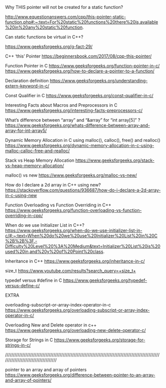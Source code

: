 Why THIS pointer will not be created for a static function?

http://www.equestionanswers.com/cpp/this-pointer-static-function.php#:~:text=For%20static%20functions%20there%20is,available%20in%20any%20static%20function.

Can static functions be virtual in C++?

https://www.geeksforgeeks.org/g-fact-29/

C++ ‘this’ Pointer
https://beginnersbook.com/2017/08/cpp-this-pointer/

Function Pointer in C
https://www.geeksforgeeks.org/function-pointer-in-c/
https://www.geeksforgeeks.org/how-to-declare-a-pointer-to-a-function/


Declaration  definition
https://www.geeksforgeeks.org/understanding-extern-keyword-in-c/


Const Qualifier in C
https://www.geeksforgeeks.org/const-qualifier-in-c/


Interesting Facts about Macros and Preprocessors in C
https://www.geeksforgeeks.org/interesting-facts-preprocessors-c/

What’s difference between “array” and “&array” for “int array[5]” ?
https://www.geeksforgeeks.org/whats-difference-between-array-and-array-for-int-array5/

Dynamic Memory Allocation in C using malloc(), calloc(), free() and realloc()
https://www.geeksforgeeks.org/dynamic-memory-allocation-in-c-using-malloc-calloc-free-and-realloc/

Stack vs Heap Memory Allocation
https://www.geeksforgeeks.org/stack-vs-heap-memory-allocation/

malloc() vs new
https://www.geeksforgeeks.org/malloc-vs-new/

How do I declare a 2d array in C++ using new?
https://stackoverflow.com/questions/936687/how-do-i-declare-a-2d-array-in-c-using-new


Function Overloading vs Function Overriding in C++
https://www.geeksforgeeks.org/function-overloading-vs-function-overriding-in-cpp/

When do we use Initializer List in C++?
https://www.geeksforgeeks.org/when-do-we-use-initializer-list-in-c/#:~:text=When%20do%20we%20use%20Initializer%20List%20in%20C%2B%2B%3F,-Difficulty%20Level%20%3A%20Medium&text=Initializer%20List%20is%20used%20in,and%20y%20of%20Point%20class.

Inheritance in C++
https://www.geeksforgeeks.org/inheritance-in-c/

 size_t 
https://www.youtube.com/results?search_query=+size_t+

typedef versus #define in C
https://www.geeksforgeeks.org/typedef-versus-define-c/


EXTRA

overloading-subscript-or-array-index-operator-in-c
https://www.geeksforgeeks.org/overloading-subscript-or-array-index-operator-in-c/

Overloading New and Delete operator in c++
https://www.geeksforgeeks.org/overloading-new-delete-operator-c/



Storage for Strings in C
https://www.geeksforgeeks.org/storage-for-strings-in-c/

////////////////////////////////////////////////////////////////////////////////////////////////////////////////////////////////////

pointer to an array and array of pointers
https://www.geeksforgeeks.org/difference-between-pointer-to-an-array-and-array-of-pointers/

